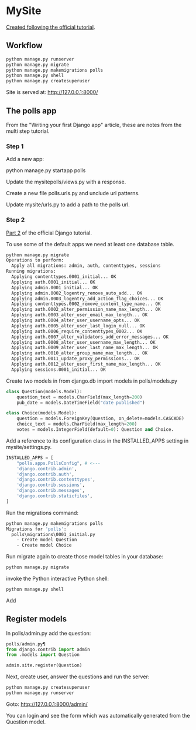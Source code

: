 # MySite

[Created following the official tutorial](https://docs.djangoproject.com/en/4.2/intro/tutorial01/).

## Workflow

```bash
python manage.py runserver
python manage.py migrate
python manage.py makemigrations polls
python manage.py shell
python manage.py createsuperuser
```

Site is served at: http://127.0.0.1:8000/

## The polls app

From the "Writing your first Django app" article, these are notes from the multi step tutorial.

### Step 1

Add a new app:

python manage.py startapp polls

Update the mysitepolls/views.py with a response.

Create a new file polls.urls.py and unclude url patterns.

Update mysite/urls.py to add a path to the polls url.

### Step 2

[Part 2](https://docs.djangoproject.com/en/4.2/intro/tutorial02/) of the official Django tutorial.

To use some of the default apps we need at least one database table.

```bash
python manage.py migrate
Operations to perform:
  Apply all migrations: admin, auth, contenttypes, sessions
Running migrations:
  Applying contenttypes.0001_initial... OK
  Applying auth.0001_initial... OK
  Applying admin.0001_initial... OK
  Applying admin.0002_logentry_remove_auto_add... OK
  Applying admin.0003_logentry_add_action_flag_choices... OK
  Applying contenttypes.0002_remove_content_type_name... OK
  Applying auth.0002_alter_permission_name_max_length... OK
  Applying auth.0003_alter_user_email_max_length... OK
  Applying auth.0004_alter_user_username_opts... OK
  Applying auth.0005_alter_user_last_login_null... OK
  Applying auth.0006_require_contenttypes_0002... OK
  Applying auth.0007_alter_validators_add_error_messages... OK
  Applying auth.0008_alter_user_username_max_length... OK
  Applying auth.0009_alter_user_last_name_max_length... OK
  Applying auth.0010_alter_group_name_max_length... OK
  Applying auth.0011_update_proxy_permissions... OK
  Applying auth.0012_alter_user_first_name_max_length... OK
  Applying sessions.0001_initial... OK
```

Create two models in from django.db import models in polls/models.py

```py
class Question(models.Model):
    question_text = models.CharField(max_length=200)
    pub_date = models.DateTimeField("date published")

class Choice(models.Model):
    question = models.ForeignKey(Question, on_delete=models.CASCADE)
    choice_text = models.CharField(max_length=200)
    votes = models.IntegerField(default=0): Question and Choice.
```

Add a reference to its configuration class in the INSTALLED_APPS setting in mysite/settings.py.

```py
INSTALLED_APPS = [
    "polls.apps.PollsConfig", # <---
    'django.contrib.admin',
    'django.contrib.auth',
    'django.contrib.contenttypes',
    'django.contrib.sessions',
    'django.contrib.messages',
    'django.contrib.staticfiles',
]
```

Run the migrations command:

```bash
python manage.py makemigrations polls
Migrations for 'polls':
  polls\migrations\0001_initial.py
    - Create model Question
    - Create model Choice
```

Run migrate again to create those model tables in your database:

```py
python manage.py migrate
```

invoke the Python interactive Python shell:

```py
python manage.py shell
```

Add

## Register models

In polls/admin.py add the question:

```py
polls/admin.py¶
from django.contrib import admin
from .models import Question

admin.site.register(Question)
```

Next, create user, answer the questions and run the server:

```py
python manage.py createsuperuser
python manage.py runserver
```

Goto: http://127.0.0.1:8000/admin/

You can login and see the form which was automatically generated from the Question model.
